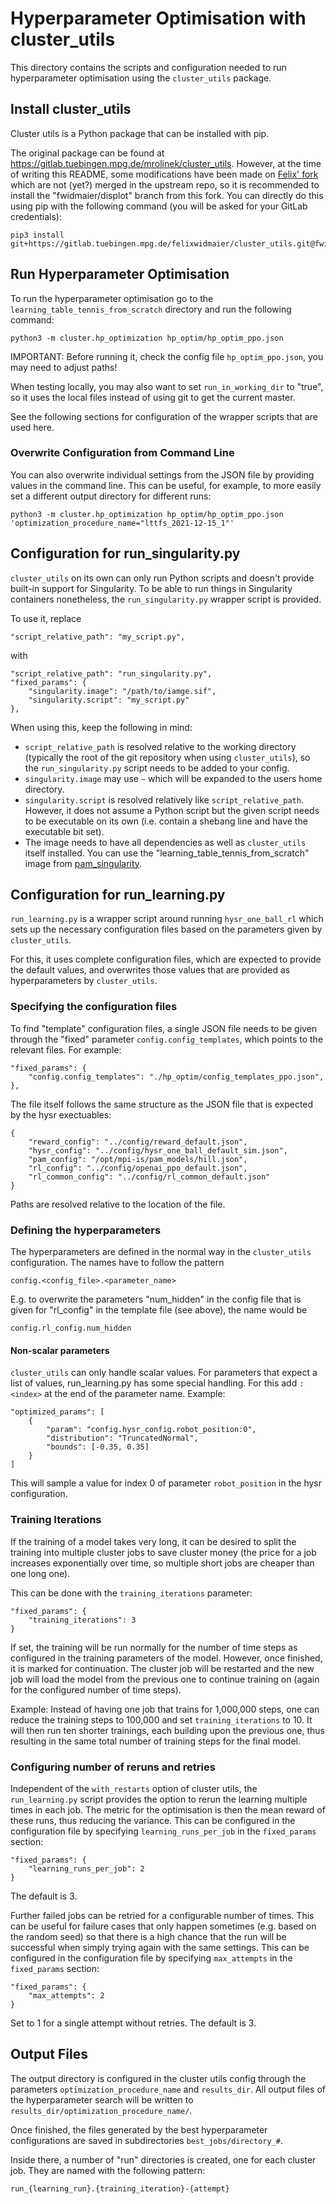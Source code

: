 Hyperparameter Optimisation with cluster_utils
==============================================


This directory contains the scripts and configuration needed to run
hyperparameter optimisation using the `cluster_utils` package.


## Install cluster_utils

Cluster utils is a Python package that can be installed with pip.

The original package can be found at
https://gitlab.tuebingen.mpg.de/mrolinek/cluster_utils.
However, at the time of writing this README, some modifications have been made
on [Felix' fork](https://gitlab.tuebingen.mpg.de/felixwidmaier/cluster_utils)
which are not (yet?) merged in the upstream repo, so it is recommended to
install the "fwidmaier/displot" branch from this fork.  You can directly do
this using pip with the following command (you will be asked for your GitLab
credentials):

    pip3 install git+https://gitlab.tuebingen.mpg.de/felixwidmaier/cluster_utils.git@fwidmaier/displot


## Run Hyperparameter Optimisation

To run the hyperparameter optimisation go to the
`learning_table_tennis_from_scratch` directory and run the following command:

    python3 -m cluster.hp_optimization hp_optim/hp_optim_ppo.json

IMPORTANT: Before running it, check the config file `hp_optim_ppo.json`, you
may need to adjust paths!

When testing locally, you may also want to set `run_in_working_dir` to "true",
so it uses the local files instead of using git to get the current master.

See the following sections for configuration of the wrapper scripts that are
used here.

### Overwrite Configuration from Command Line

You can also overwrite individual settings from the JSON file by providing
values in the command line.  This can be useful, for example, to more easily set
a different output directory for different runs:

    python3 -m cluster.hp_optimization hp_optim/hp_optim_ppo.json 'optimization_procedure_name="lttfs_2021-12-15_1"'


## Configuration for run_singularity.py

`cluster_utils` on its own can only run Python scripts and doesn't provide
built-in support for Singularity.  To be able to run things in Singularity
containers nonetheless, the `run_singularity.py` wrapper script is provided.

To use it, replace

    "script_relative_path": "my_script.py",

with

    "script_relative_path": "run_singularity.py",
    "fixed_params": {
        "singularity.image": "/path/to/iamge.sif",
        "singularity.script": "my_script.py"
    },

When using this, keep the following in mind:

- `script_relative_path` is resolved relative to the working directory
  (typically the root of the git repository when using `cluster_utils`), so the
  `run_singularity.py` script needs to be added to your config.
- `singularity.image` may use `~` which will be expanded to the users home
  directory.
- `singularity.script` is resolved relatively like `script_relative_path`.
  However, it does not assume a Python script but the given script needs to be
  executable on its own (i.e. contain a shebang line and have the executable
  bit set).
- The image needs to have all dependencies as well as `cluster_utils` itself
  installed.  You can use the "learning_table_tennis_from_scratch" image from
  [pam_singularity](https://github.com/intelligent-soft-robots/pam_singularity).


## Configuration for run_learning.py

`run_learning.py` is a wrapper script around running `hysr_one_ball_rl` which
sets up the necessary configuration files based on the parameters given by
`cluster_utils`.

For this, it uses complete configuration files, which are expected to provide
the default values, and overwrites those values that are provided as
hyperparameters by `cluster_utils`.


### Specifying the configuration files

To find "template" configuration files, a single JSON file needs to be given
through the "fixed" parameter `config.config_templates`, which points to the
relevant files.  For example:

    "fixed_params": {
        "config.config_templates": "./hp_optim/config_templates_ppo.json",
    },

The file itself follows the same structure as the JSON file that is expected by
the hysr exectuables:

    {
        "reward_config": "../config/reward_default.json",
        "hysr_config": "../config/hysr_one_ball_default_sim.json",
        "pam_config": "/opt/mpi-is/pam_models/hill.json",
        "rl_config": "../config/openai_ppo_default.json",
        "rl_common_config": "../config/rl_common_default.json"
    }

Paths are resolved relative to the location of the file.


### Defining the hyperparameters

The hyperparameters are defined in the normal way in the `cluster_utils`
configuration.  The names have to follow the pattern

    config.<config_file>.<parameter_name>

E.g. to overwrite the parameters "num_hidden" in the config file that is given
for "rl_config" in the template file (see above), the name would be

    config.rl_config.num_hidden


#### Non-scalar parameters

`cluster_utils` can only handle scalar values.  For parameters that expect a list of
values, run_learning.py has some special handling.  For this add ``:<index>`` at the end
of the parameter name.  Example:

    "optimized_params": [
        {
            "param": "config.hysr_config.robot_position:0",
            "distribution": "TruncatedNormal",
            "bounds": [-0.35, 0.35]
        }
    ]

This will sample a value for index 0 of parameter ``robot_position`` in the hysr
configuration.


### Training Iterations

If the training of a model takes very long, it can be desired to split the training into
multiple cluster jobs to save cluster money (the price for a job increases exponentially
over time, so multiple short jobs are cheaper than one long one).

This can be done with the `training_iterations` parameter:

    "fixed_params": {
        "training_iterations": 3
    }

If set, the training will be run normally for the number of time steps as configured in
the training parameters of the model.  However, once finished, it is marked for
continuation.  The cluster job will be restarted and the new job will load the model
from the previous one to continue training on (again for the configured number of time
steps).

Example: Instead of having one job that trains for 1,000,000 steps, one can reduce the
training steps to 100,000 and set `training_iterations` to 10.  It will then run ten
shorter trainings, each building upon the previous one, thus resulting in the same total
number of training steps for the final model.


### Configuring number of reruns and retries

Independent of the `with_restarts` option of cluster utils, the
`run_learning.py` script provides the option to rerun the learning multiple
times in each job.  The metric for the optimisation is then the mean reward of
these runs, thus reducing the variance.
This can be configured in the configuration file by specifying
`learning_runs_per_job` in the `fixed_params` section:

    "fixed_params": {
        "learning_runs_per_job": 2
    }

The default is 3.

Further failed jobs can be retried for a configurable number of times.  This can
be useful for failure cases that only happen sometimes (e.g. based on the random
seed) so that there is a high chance that the run will be successful when simply
trying again with the same settings.
This can be configured in the configuration file by specifying
`max_attempts` in the `fixed_params` section:

    "fixed_params": {
        "max_attempts": 2
    }

Set to 1 for a single attempt without retries.  The default is 3.


## Output Files

The output directory is configured in the cluster utils config through the parameters
`optimization_procedure_name` and `results_dir`.  All output files of the hyperparameter
search will be written to `results_dir/optimization_procedure_name/`.

Once finished, the files generated by the best hyperparameter configurations are saved
in subdirectories `best_jobs/directory_#`.

Inside there, a number of "run" directories is created, one for each cluster job.  They
are named with the following pattern:

    run_{learning_run}.{training_iteration}-{attempt}
